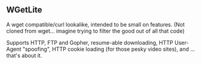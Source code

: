 WGetLite
--------

A wget compatible/curl lookalike, intended to be small on features.
(Not cloned from wget... imagine trying to filter the good out of all that code)

Supports HTTP, FTP and Gopher, resume-able downloading, HTTP User-Agent "spoofing",
HTTP cookie loading (for those pesky video sites), and ... that's about it.
